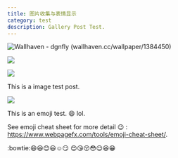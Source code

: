 ```yaml
---
title: 图片收集与表情显示
category: test
description: Gallery Post Test.
---
```


![Wallhaven - dgnfly (wallhaven.cc/wallpaper/1384450)](https://w.wallhaven.cc/full/ym/wallhaven-ym2del.png)

![](https://pic.downk.cc/item/5fde273d3ffa7d37b3d97d64.jpg)

![](https://pic.downk.cc/item/5fd366d83ffa7d37b3f0e9fa.jpg)



This is a image test post.

![](https://pic.downk.cc/item/5fae7dd31cd1bbb86ba566cd.jpg)


This is an emoji test. :smile: lol.

See emoji cheat sheet for more detail :wink: : <https://www.webpagefx.com/tools/emoji-cheat-sheet/>.

:bowtie::smile::laughing::blush::smiley::relaxed::smirk:
:heart_eyes::kissing_heart::kissing_closed_eyes::flushed::relieved::satisfied::grin:
